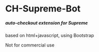 # CH-Supreme-Bot
##### auto-checkout extension for Supreme 

based on html+javascript, using Bootstrap

Not for commercial use 
